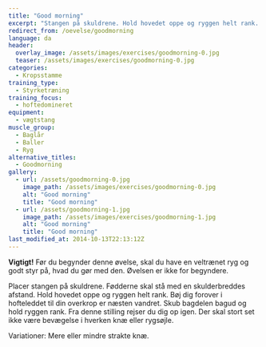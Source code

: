 ```yaml
---
title: "Good morning"
excerpt: "Stangen på skuldrene. Hold hovedet oppe og ryggen helt rank. Bøj dig forover, indtil din overkrop er parallel med jorden. Vend tilbage til samme stilling igen."
redirect_from: /oevelse/goodmorning
language: da
header:
  overlay_image: /assets/images/exercises/goodmorning-0.jpg
  teaser: /assets/images/exercises/goodmorning-0.jpg
categories:
  - Kropsstamme
training_type: 
  - Styrketræning
training_focus: 
  - hoftedomineret
equipment:
  - vægtstang
muscle_group:
  - Baglår
  - Baller
  - Ryg
alternative_titles:
  - Goodmorning
gallery:
  - url: /assets/goodmorning-0.jpg
    image_path: /assets/images/exercises/goodmorning-0.jpg
    alt: "Good morning"
    title: "Good morning"
  - url: /assets/goodmorning-1.jpg
    image_path: /assets/images/exercises/goodmorning-1.jpg
    alt: "Good morning"
    title: "Good morning"
last_modified_at: 2014-10-13T22:13:12Z
---
```


**Vigtigt!** Før du begynder denne øvelse, skal du have en veltrænet ryg og godt styr på, hvad du gør med den. Øvelsen er ikke for begyndere.

Placer stangen på skuldrene. Fødderne skal stå med en skulderbreddes afstand. Hold hovedet oppe og ryggen helt rank. Bøj dig forover i hofteleddet til din overkrop er næsten vandret. Skub bagdelen bagud og hold ryggen rank. Fra denne stilling rejser du dig op igen. Der skal stort set ikke være bevægelse i hverken knæ eller rygsøjle.

Variationer: Mere eller mindre strakte knæ.
